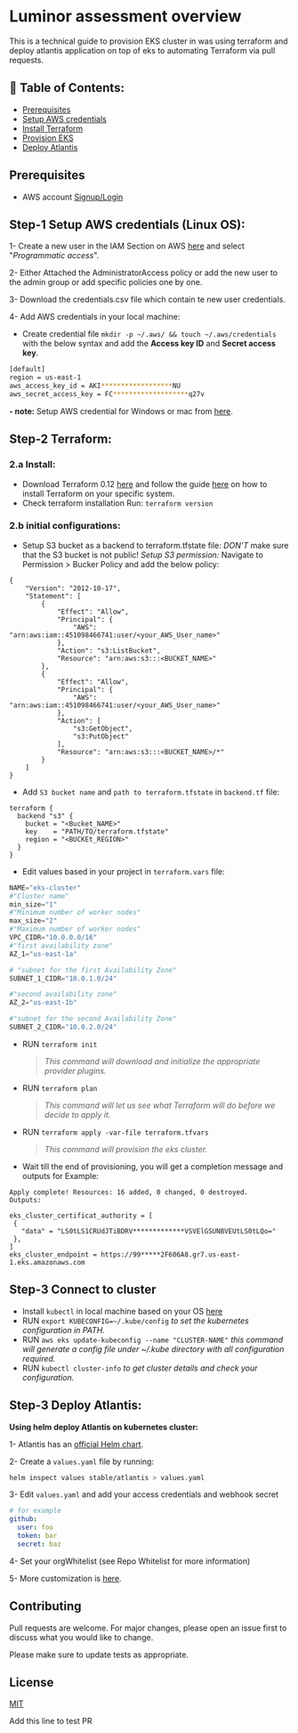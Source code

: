 # Luminor assessment overview

This is a technical guide to provision EKS cluster in was using terraform and deploy atlantis application on top of eks to automating Terraform via pull requests.

## 📝 Table of Contents:

- [Prerequisites](#Prerequisites)
- [Setup AWS credentials](#new_environment)
- [Install Terraform](#Install_Terraform)
- [Provision EKS](#provesion_EKS)
- [Deploy Atlantis](#Deploy_Atlantis)


## Prerequisites
- AWS account [Signup/Login](https://console.aws.amazon.com/console/home?nc2=h_ct&src=header-signin)


## Step-1 Setup AWS credentials (Linux OS):

1- Create a new user in the IAM Section on AWS [here](https://console.aws.amazon.com/iam/home?region=us-east-1#/users) and select "*Programmatic access*".

2- Either Attached the AdministratorAccess policy or add the new user to the admin group or add specific policies one by one.  

3- Download the credentials.csv file which contain te new user credentials.

4- Add AWS credentials in your local machine:
   
  - Create credential file ```mkdir -p ~/.aws/ && touch ~/.aws/credentials``` with the below syntax and add the **Access key ID** and **Secret access key**.
```bash
[default]
region = us-east-1
aws_access_key_id = AKI******************NU
aws_secret_access_key = FC*******************q27v

```
**- note:** 
  Setup AWS credential for Windows or mac from [here](https://docs.aws.amazon.com/sdk-for-java/v1/developer-guide/setup-credentials.html).

## Step-2 Terraform:

### 2.a Install:

- Download Terraform 0.12 [here](https://releases.hashicorp.com/terraform/) and follow the guide [here](https://www.terraform.io/intro/getting-started/install.html) on how to install Terraform on your specific system.
- Check terraform installation Run: `terraform version`

### 2.b initial configurations:

- Setup S3 bucket as a backend to terraform.tfstate file:
*DON'T* make sure that the S3 bucket is not public!
*Setup S3 permission:*        Navigate to Permission > Bucker Policy  and add the below policy:
```
{
    "Version": "2012-10-17",
    "Statement": [
        {
            "Effect": "Allow",
            "Principal": {
                "AWS": "arn:aws:iam::451098466741:user/<your_AWS_User_name>"
            },
            "Action": "s3:ListBucket",
            "Resource": "arn:aws:s3:::<BUCKET_NAME>"
        },
        {
            "Effect": "Allow",
            "Principal": {
                "AWS": "arn:aws:iam::451098466741:user/<your_AWS_User_name>"
            },
            "Action": [
                "s3:GetObject",
                "s3:PutObject"
            ],
            "Resource": "arn:aws:s3:::<BUCKET_NAME>/*"
        }
    ]
}
```
- Add `S3 bucket name` and `path to terraform.tfstate` in `backend.tf` file:

```
terraform {
  backend "s3" {
    bucket = "<Bucket_NAME>"
    key    = "PATH/TO/terraform.tfstate"
    region = "<BUCKEt_REGION>"
  }
}
```

- Edit values based in your project in `terraform.vars` file:
```tf
NAME="eks-cluster"
#"Cluster name"
min_size="1"
#"Minimum number of worker nodes"
max_size="2"
#"Maximum number of worker nodes"
VPC_CIDR="10.0.0.0/16"
#"first availability zone"
AZ_1="us-east-1a"

# "subnet for the first Availability Zone"
SUBNET_1_CIDR="10.0.1.0/24"

#"second availability zone"
AZ_2="us-east-1b"

#"subnet for the second Availability Zone"
SUBNET_2_CIDR="10.0.2.0/24"
```
- RUN `terraform init`

  > *This command will download and initialize the appropriate provider plugins.*
- RUN `terraform plan` 

  >   *This command will let us see what Terraform will do before we decide to apply it.*
- RUN `terraform apply -var-file terraform.tfvars` 

  >  *This command will provision the eks cluster.*
- Wait till the end of provisioning, you will get a completion message and outputs for Example:

 ```
Apply complete! Resources: 16 added, 0 changed, 0 destroyed.
Outputs:

eks_cluster_certificat_authority = [
  {
    "data" = "LS0tLS1CRUdJTiBDRV*************VSVElGSUNBVEUtLS0tLQo="
  },
]
eks_cluster_endpoint = https://99*****2F606A8.gr7.us-east-1.eks.amazonaws.com
  ```
## Step-3 Connect to cluster
- Install `kubectl` in local machine based on your OS [here](https://kubernetes.io/docs/tasks/tools/install-kubectl/)
- RUN `export KUBECONFIG=~/.kube/config`
     *to set the kubernetes configuration in PATH.*
- RUN `aws eks update-kubeconfig --name "CLUSTER-NAME"`
     *this command will generate a config file under ~/.kube directory with all configuration required.*
- RUN `kubectl cluster-info`
     *to get cluster details and check your configuration.*


## Step-3 Deploy Atlantis:

  **Using helm deploy Atlantis on kubernetes cluster:**

1- Atlantis has an [official Helm chart](https://hub.kubeapps.com/charts/stable/atlantis).

2- Create a `values.yaml` file by running:

```sh
helm inspect values stable/atlantis > values.yaml
```
3- Edit `values.yaml` and add your access credentials and webhook secret
```yaml
# for example
github:
  user: foo
  token: bar
  secret: baz
``` 
4- Set your orgWhitelist (see Repo Whitelist for more information)

5- More customization is [here](https://github.com/helm/charts/tree/master/stable/atlantis#customization).

 
## Contributing
Pull requests are welcome. For major changes, please open an issue first to discuss what you would like to change.

Please make sure to update tests as appropriate.

## License
[MIT](https://choosealicense.com/licenses/mit/) 

Add this line to test PR
